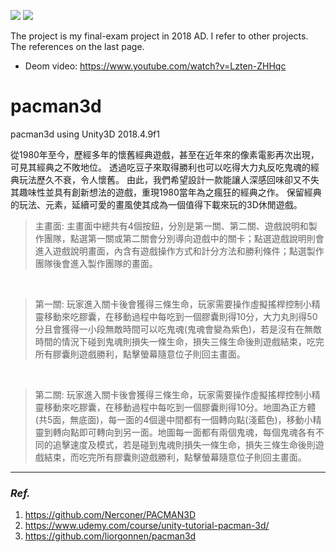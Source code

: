 ![](https://img.shields.io/badge/unity-2018.4.9f1-%23000000) 
![](https://img.shields.io/badge/Unity%20Hub-2.2.0-%23000000)


The project is my final-exam project in 2018 AD. I refer to other projects. The references on the last page.

- Deom video: https://www.youtube.com/watch?v=Lzten-ZHHqc

# pacman3d
pacman3d using Unity3D 2018.4.9f1

從1980年至今，歷經多年的懷舊經典遊戲，甚至在近年來的像素電影再次出現，可見其經典之不敗地位。
透過吃豆子來取得勝利也可以吃得大力丸反吃鬼魂的經典玩法歷久不衰，令人懷舊。
由此，我們希望設計一款能讓人深感回味卻又不失其趣味性並具有創新想法的遊戲，重現1980當年為之瘋狂的經典之作。
保留經典的玩法、元素，延續可愛的畫風使其成為一個值得下載來玩的3D休閒遊戲。
>主畫面: 主畫面中總共有4個按鈕，分別是第一關、第二關、遊戲說明和製作團隊，點選第一關或第二關會分別導向遊戲中的關卡；點選遊戲說明則會進入遊戲說明畫面，內含有遊戲操作方式和計分方法和勝利條件；點選製作團隊後會進入製作團隊的畫面。
</br>

>第一關: 玩家進入關卡後會獲得三條生命，玩家需要操作虛擬搖桿控制小精靈移動來吃膠囊，在移動過程中每吃到一個膠囊則得10分，大力丸則得50分且會獲得一小段無敵時間可以吃鬼魂(鬼魂會變為紫色)，若是沒有在無敵時間的情況下碰到鬼魂則損失一條生命，損失三條生命後則遊戲結束，吃完所有膠囊則遊戲勝利，點擊螢幕隨意位子則回主畫面。
</br>

>第二關: 玩家進入關卡後會獲得三條生命，玩家需要操作虛擬搖桿控制小精靈移動來吃膠囊，在移動過程中每吃到一個膠囊則得10分。地圖為正方體(共5面，無底面)，每一面的4個邊中間都有一個轉向點(淺藍色)，移動小精靈到轉向點即可轉向到另一面。地圖每一面都有兩個鬼魂，每個鬼魂各有不同的追擊速度及模式，若是碰到鬼魂則損失一條生命，損失三條生命後則遊戲結束，而吃完所有膠囊則遊戲勝利，點擊螢幕隨意位子則回主畫面。


---

### ***Ref.***
1. https://github.com/Nerconer/PACMAN3D
1. https://www.udemy.com/course/unity-tutorial-pacman-3d/
1. https://github.com/liorgonnen/pacman3d
